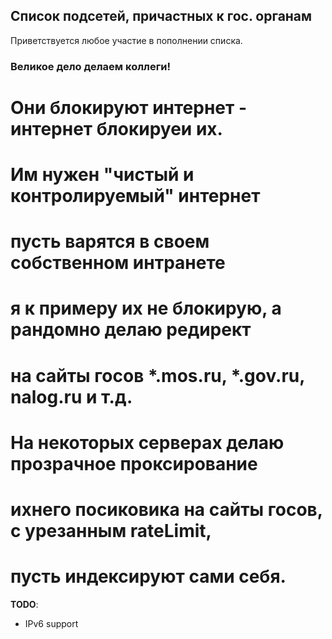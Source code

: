 ## Список подсетей, причастных к гос. органам ##
Приветствуется любое участие в пополнении списка.

### Великое дело делаем коллеги!                                                                                                                                                                                  
# Они блокируют интернет - интернет блокируеи их.
# Им нужен "чистый и контролируемый" интернет
# пусть варятся в своем собственном интранете
# я к примеру их не блокирую, а рандомно делаю редирект
# на сайты госов *.mos.ru, *.gov.ru, nalog.ru и т.д.
# На некоторых серверах делаю прозрачное проксирование
# ихнего посиковика  на сайты госов, с урезанным rateLimit,
# пусть индексируют сами себя.

**TODO**:
- IPv6 support
